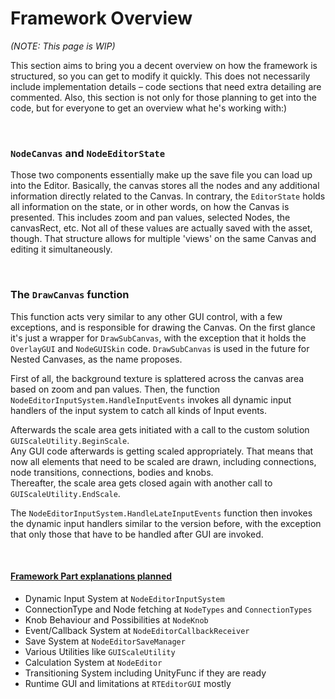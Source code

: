 
# Framework Overview

*(NOTE: This page is WIP)*

This section aims to bring you a decent overview on how the framework is structured, so you can get to modify it quickly. 
This does not necessarily include implementation details – code sections that need extra detailing are commented. 
Also, this section is not only for those planning to get into the code, but for everyone to get an overview what he's working with:)

<br>

### `NodeCanvas` and `NodeEditorState`

Those two components essentially make up the save file you can load up into the Editor. 
Basically, the canvas stores all the nodes and any additional information directly related to the Canvas.
In contrary, the `EditorState` holds all information on the state, or in other words, on how the Canvas is presented.
This includes zoom and pan values, selected Nodes, the canvasRect, etc. Not all of these values are actually saved with the asset, though. 
That structure allows for multiple 'views' on the same Canvas and editing it simultaneously.

<br>

### The `DrawCanvas` function

This function acts very similar to any other GUI control, with a few exceptions, and is responsible for drawing the Canvas. 
On the first glance it's just a wrapper for `DrawSubCanvas`, with the exception that it holds the `OverlayGUI` and `NodeGUISkin` code. 
`DrawSubCanvas` is used in the future for Nested Canvases, as the name proposes.

First of all, the background texture is splattered across the canvas area based on zoom and pan values.
Then, the function `NodeEditorInputSystem.HandleInputEvents` invokes all dynamic input handlers of the input system to catch all kinds of Input  events.

Afterwards the scale area gets initiated with a call to the custom solution `GUIScaleUtility.BeginScale`. <br>
Any GUI code afterwards is getting scaled appropriately.
That means that now all elements that need to be scaled are drawn, including connections, node transitions, connections, bodies and knobs. <br>
Thereafter, the scale area gets closed again with another call to `GUIScaleUtility.EndScale`. 

The `NodeEditorInputSystem.HandleLateInputEvents` function then invokes the dynamic input handlers similar to the version before,
with the exception that only those that have to be handled after GUI are invoked.

<br>

#### <u>Framework Part explanations planned</u>
- Dynamic Input System at `NodeEditorInputSystem`
- ConnectionType and Node fetching at `NodeTypes` and `ConnectionTypes`
- Knob Behaviour and Possibilities at `NodeKnob`
- Event/Callback System at `NodeEditorCallbackReceiver`
- Save System at `NodeEditorSaveManager`
- Various Utilities like `GUIScaleUtility`
- Calculation System at `NodeEditor`
- Transitioning System including UnityFunc if they are ready
- Runtime GUI and limitations at `RTEditorGUI` mostly

